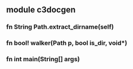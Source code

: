 ## module c3docgen
### fn String Path.extract_dirname(self)


### fn bool! walker(Path p, bool is_dir, void*)


### fn int main(String[] args)



